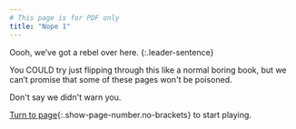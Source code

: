 ```yaml
---
# This page is for PDF only
title: "Nope 1"
---
```


Oooh, we’ve got a rebel over here.
{:.leader-sentence}

You COULD try just flipping through this like a normal boring book, but we can’t promise that some of these pages won't be poisoned.

Don't say we didn't warn you.

[Turn to page](chapter_welcome-to-2021.html){:.show-page-number.no-brackets} to start playing.
